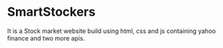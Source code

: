 # SmartStockers
It is a Stock market website build using html, css and js containing yahoo finance and two more apis.
